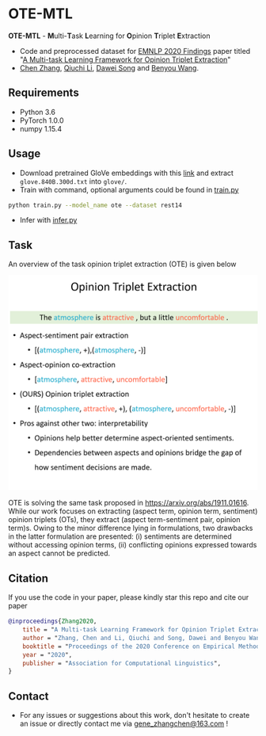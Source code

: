 # OTE-MTL

**OTE-MTL** - **M**ulti-**T**ask **L**earning for **O**pinion **T**riplet **E**xtraction
* Code and preprocessed dataset for [EMNLP 2020 Findings](https://2020.emnlp.org/) paper titled "[A Multi-task Learning Framework for Opinion Triplet Extraction](https://arxiv.org/abs/2010.01512)" 
* [Chen Zhang](https://genezc.github.io), [Qiuchi Li](https://qiuchili.github.io), [Dawei Song](http://cs.bit.edu.cn/szdw/jsml/js/sdw/index.htm) and [Benyou Wang](https://wabyking.github.io/old).

## Requirements

* Python 3.6
* PyTorch 1.0.0
* numpy 1.15.4

## Usage

* Download pretrained GloVe embeddings with this [link](http://nlp.stanford.edu/data/wordvecs/glove.840B.300d.zip) and extract `glove.840B.300d.txt` into `glove/`.
* Train with command, optional arguments could be found in [train.py](/train.py)
```bash
python train.py --model_name ote --dataset rest14
```
* Infer with [infer.py](/infer.py)

## Task

An overview of the task opinion triplet extraction (OTE) is given below

![model](/assets/task.png)

 OTE is solving the same task proposed in https://arxiv.org/abs/1911.01616. While our work focuses on extracting (aspect term, opinion term, sentiment) opinion triplets (OTs), they extract (aspect term-sentiment pair, opinion term)s. Owing to the minor difference lying in formulations, two drawbacks in the latter formulation are presented: (i) sentiments are determined without accessing opinion terms, (ii) conflicting opinions expressed towards an aspect cannot be predicted.

## Citation

If you use the code in your paper, please kindly star this repo and cite our paper

```bibtex
@inproceedings{Zhang2020, 
    title = "A Multi-task Learning Framework for Opinion Triplet Extraction", 
    author = "Zhang, Chen and Li, Qiuchi and Song, Dawei and Benyou Wang", 
    booktitle = "Proceedings of the 2020 Conference on Empirical Methods in Natural Language Processing (EMNLP)", 
    year = "2020", 
    publisher = "Association for Computational Linguistics", 
} 
```

## Contact

* For any issues or suggestions about this work, don't hesitate to create an issue or directly contact me via [gene_zhangchen@163.com](mailto:gene_zhangchen@163.com) !